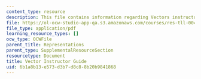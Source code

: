 ```yaml
---
content_type: resource
description: This file contains information regarding Vectors instructor guide.
file: https://ol-ocw-studio-app-qa.s3.amazonaws.com/courses/res-tll-004-stem-concept-videos-fall-2013/6b1a8b13e573d3b7d8c88b20b9841868_MITRES_TLL-004F13_VecGuide.pdf
file_type: application/pdf
learning_resource_types: []
ocw_type: OCWFile
parent_title: Representations
parent_type: SupplementalResourceSection
resourcetype: Document
title: Vector Instructor Guide
uid: 6b1a8b13-e573-d3b7-d8c8-8b20b9841868
---
```


